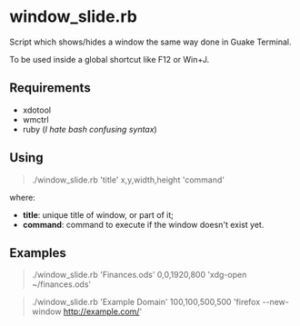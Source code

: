 # window_slide.rb

Script which shows/hides a window the same way done in Guake Terminal.

To be used inside a global shortcut like F12 or Win+J.

## Requirements

* xdotool
* wmctrl
* ruby (_I hate bash confusing syntax_)

## Using

> ./window_slide.rb 'title' x,y,width,height 'command'

where:

* __title__: unique title of window, or part of it;
* __command__: command to execute if the window doesn't exist yet.

## Examples

> ./window_slide.rb 'Finances.ods' 0,0,1920,800 'xdg-open ~/finances.ods'

> ./window_slide.rb 'Example Domain' 100,100,500,500 'firefox --new-window http://example.com/'

